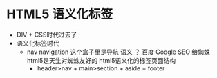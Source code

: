# HTML5 语义化标签

- DIV + CSS时代过去了
- 语义化标签时代
  - nav   navigation 这个盒子里是导航
    语义 ？ 百度 Google  SEO 给蜘蛛
    html5是天生对蜘蛛友好的
    html5语义化的标签页面结构 
    - header>nav + main>section + aside + footer